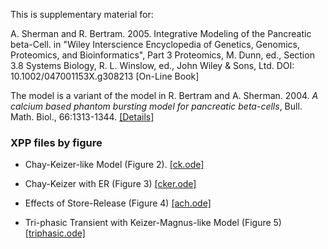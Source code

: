 This is supplementary material for:

A. Sherman and R. Bertram. 2005. Integrative Modeling of the Pancreatic beta-Cell. in "Wiley Interscience Encyclopedia of Genetics, Genomics, Proteomics, and Bioinformatics", Part 3 Proteomics, M. Dunn, ed., Section 3.8 Systems Biology, R. L. Winslow, ed., John Wiley & Sons, Ltd. DOI: 10.1002/047001153X.g308213 [On-Line Book]

The model is a variant of the model in R. Bertram and A. Sherman. 2004. *A calcium based phantom bursting model for pancreatic beta-cells*, Bull. Math. Biol., 66:1313-1344. [[Details]](../Phantom_II)

### XPP files by figure

* Chay-Keizer-like Model (Figure 2). [[ck.ode]](ck.ode)

* Chay-Keizer with ER (Figure 3) [[cker.ode]](cker.ode)

* Effects of Store-Release (Figure 4) [[ach.ode]](ach.ode)

* Tri-phasic Transient with Keizer-Magnus-like Model (Figure 5)  [[triphasic.ode]](triphasic.ode)
